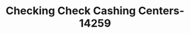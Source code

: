 ---
f_zip-code: 92346
f_state-code: CA
title: Checking Check Cashing Centers-14259
f_phone: 909-425-5295
f_city-only: Highland
f_address: 26529 Highland Avenue Highland
f_location-unique-id: '14259'
slug: checking-check-cashing-centers-14259
updated-on: '2024-05-30T13:46:58.046Z'
created-on: '2024-05-30T13:36:59.803Z'
published-on: '2024-05-30T13:54:32.469Z'
f_city-state: cms/city/highland-ca.md
f_company: cms/company/checking-check-cashing-centers.md
f_state: cms/state/california.md
layout: '[payday-loan].html'
tags: payday-loan
---